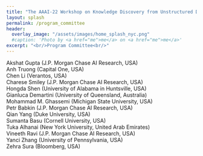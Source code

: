 ```yaml
---
title: "The AAAI-22 Workshop on Knowledge Discovery from Unstructured Data in Financial Services"
layout: splash
permalink: /program_committee
header:
  overlay_image: "/assets/images/home_splash_nyc.png"
  #caption: 'Photo by <a href="me">me</a> on <a href="me">me</a>'
excerpt: "<br/>Program Committee<br/>"
---
```

Akshat Gupta (J.P. Morgan Chase AI Research, USA)<br>
Anh Truong (Capital One, USA)<br>
Chen Li (Verantos, USA)<br>
Charese	Smiley (J.P. Morgan Chase AI Research, USA)<br>
Hongda Shen (University of Alabama in Huntsville, USA)<br>
Gianluca Demartini (University of Queensland, Australia)<br>
Mohammad M. Ghassemi (Michigan State University, USA)<br>
Petr Babkin (J.P. Morgan Chase AI Research, USA)<br>
Qian Yang (Duke University, USA)<br>
Sumanta Basu (Cornell University, USA)<br>
Tuka Alhanai (New York University, United Arab Emirates)<br>
Vineeth Ravi (J.P. Morgan Chase AI Research, USA)<br>
Yanci Zhang (University of Pennsylvania, USA)<br>
Zehra Sura (Bloomberg, USA)<br>
<!-- 
Anthony Liu (Kensho, USA)<br>
Chong Wang (S&P Global, USA)<br>
Dezhao Song (Thomson Reuters, USA)<br>
Eren Kurshan (Bank of America, USA)<br>
Grace Bang (Bloomberg, USA)<br>
Gülşen Eryiğit (Istanbul Technical University, Turkey)<br>
Joshua Lockhart (JP Morgan, UK)<br>
Kornelia Papp (iptiQ by Swiss Re, Switzerland)<br>
Luciano Del Corro (Goldman Sachs, Germany)<br>
Natraj Raman (J.P. Morgan, UK)<br>
Robert Tillman (J.P. Morgan, USA)<br>
Rui Dai (University of Pennsylvania, USA)<br>
Wei Wang (Microsoft Research, USA)<br>
Xin Dong (Rutgers University, USA)<br> 
-->

